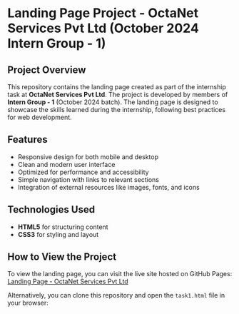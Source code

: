 # Landing Page Project - OctaNet Services Pvt Ltd (October 2024 Intern Group - 1)

## Project Overview

This repository contains the landing page created as part of the internship task at **OctaNet Services Pvt Ltd**. The project is developed by members of **Intern Group - 1** (October 2024 batch). The landing page is designed to showcase the skills learned during the internship, following best practices for web development.

## Features

- Responsive design for both mobile and desktop
- Clean and modern user interface
- Optimized for performance and accessibility
- Simple navigation with links to relevant sections
- Integration of external resources like images, fonts, and icons

## Technologies Used

- **HTML5** for structuring content
- **CSS3** for styling and layout

## How to View the Project

To view the landing page, you can visit the live site hosted on GitHub Pages:
[Landing Page - OctaNet Services Pvt Ltd](https://github.com/Aayush-secured-exe/OCTANET_OCTOBER)

Alternatively, you can clone this repository and open the `task1.html` file in your browser:
